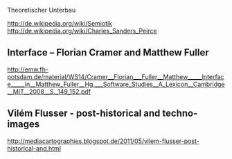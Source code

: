 Theoretischer Unterbau

http://de.wikipedia.org/wiki/Semiotik
http://de.wikipedia.org/wiki/Charles_Sanders_Peirce

## Interface – Florian Cramer and Matthew Fuller
http://emw.fh-potsdam.de/material/WS14/Cramer__Florian___Fuller__Matthew_____Interface_____in__Matthew_Fuller__Hg.___Software_Studies__A_Lexicon__Cambridge__MIT__2008__S._149_152.pdf

## Vilém Flusser - post-historical and techno-images
http://mediacartographies.blogspot.de/2011/05/vilem-flusser-post-historical-and.html